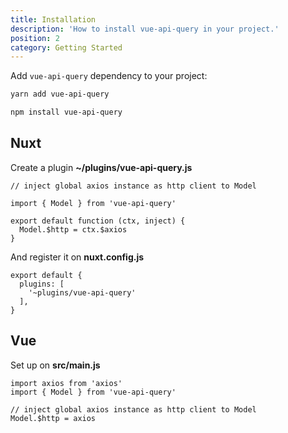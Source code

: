 ```yaml
---
title: Installation
description: 'How to install vue-api-query in your project.'
position: 2
category: Getting Started
---
```


Add `vue-api-query` dependency to your project:

<code-group>
  <code-block label="Yarn" active>

  ```bash
  yarn add vue-api-query
  ```

  </code-block>
  <code-block label="NPM">

  ```bash
  npm install vue-api-query
  ```

  </code-block>
</code-group>

## Nuxt

Create a plugin **~/plugins/vue-api-query.js**

```js{}[~/plugins/vue-api-query.js]
// inject global axios instance as http client to Model  

import { Model } from 'vue-api-query'

export default function (ctx, inject) {  
  Model.$http = ctx.$axios
}
```

And register it on **nuxt.config.js**

```js{}[nuxt.config.js]
export default {
  plugins: [
    '~plugins/vue-api-query'
  ],
}
```

## Vue

Set up on **src/main.js**

```js{}[src/main.js]
import axios from 'axios'
import { Model } from 'vue-api-query'

// inject global axios instance as http client to Model
Model.$http = axios
```
